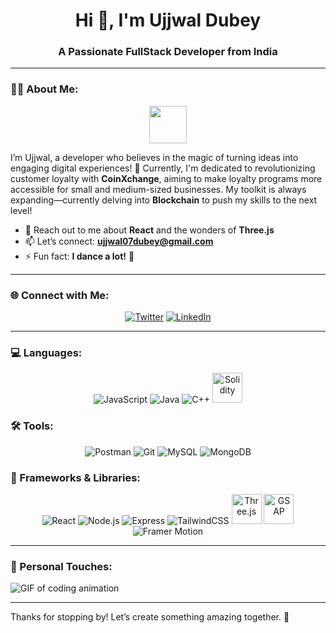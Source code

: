 <h1 align="center">Hi 👋, I'm Ujjwal Dubey</h1>
<h3 align="center">A Passionate FullStack Developer from India</h3>

---

### 👨‍💻 About Me:
<p align="center">
  <img src="https://media.giphy.com/media/1n7nW7HYymc7JZ0rNG/giphy.gif" width="60" height="60"/>
</p>

I’m Ujjwal, a developer who believes in the magic of turning ideas into engaging digital experiences! 🚀 Currently, I'm dedicated to revolutionizing customer loyalty with **CoinXchange**, aiming to make loyalty programs more accessible for small and medium-sized businesses. My toolkit is always expanding—currently delving into **Blockchain** to push my skills to the next level!

- 💬 Reach out to me about **React** and the wonders of **Three.js**
- 📫 Let’s connect: **ujjwal07dubey@gmail.com**
- ⚡ Fun fact: **I dance a lot!** 🕺

---

### 🌐 Connect with Me:
<p align="center">
  <a href="https://x.com/ujjwal07dubey" target="blank"><img src="https://img.icons8.com/color/48/twitter--v1.png" alt="Twitter" /></a>
  <a href="https://linkedin.com/in/ujjwal-dubey-667909255" target="blank"><img src="https://img.icons8.com/color/48/linkedin.png" alt="LinkedIn" /></a>
</p>

---

### 💻 Languages:
<p align="center">
  <img src="https://img.icons8.com/color/48/javascript--v1.png" alt="JavaScript" />
  <img src="https://img.icons8.com/color/48/java-coffee-cup-logo--v1.png" alt="Java" />
  <img src="https://img.icons8.com/color/48/c-plus-plus-logo.png" alt="C++" />
  <img src="https://upload.wikimedia.org/wikipedia/commons/9/98/Solidity_logo.svg" width="48" height="48" alt="Solidity" />
</p>

### 🛠️ Tools:
<p align="center">
  <img src="https://img.icons8.com/color/48/postman-api.png" alt="Postman" />
  <img src="https://img.icons8.com/color/48/git.png" alt="Git" />
  <img src="https://img.icons8.com/color/48/mysql-logo.png" alt="MySQL" />
  <img src="https://img.icons8.com/color/48/mongodb.png" alt="MongoDB" />
</p>

### 🚀 Frameworks & Libraries:
<p align="center">
  <img src="https://img.icons8.com/color/48/react-native.png" alt="React" />
  <img src="https://img.icons8.com/color/48/nodejs.png" alt="Node.js" />
  <img src="https://img.icons8.com/color/48/express.png" alt="Express" />
  <img src="https://img.icons8.com/color/48/tailwindcss.png" alt="TailwindCSS" />
  <img src="https://upload.wikimedia.org/wikipedia/commons/3/3f/Three.js_Icon.svg" width="48" height="48" alt="Three.js" />
  <img src="https://upload.wikimedia.org/wikipedia/commons/9/96/GreenSock_Logo.svg" width="48" height="48" alt="GSAP" />
  <img src="https://img.icons8.com/external-tal-revivo-filled-tal-revivo/48/external-framer-motion-design-toolkit-for-web-and-mobile-product-design-logo-filled-tal-revivo.png" alt="Framer Motion" />
</p>

---

### 🎨 Personal Touches:
![GIF of coding animation](https://media.giphy.com/media/qgQUggAC3Pfv687qPC/giphy.gif)

---

Thanks for stopping by! Let’s create something amazing together. 🌟
